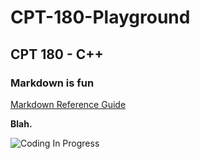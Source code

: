 
# CPT-180-Playground #

## CPT 180 - C++ ##

### Markdown is fun ###


[Markdown Reference Guide](http://commonmark.org/help/)



**Blah.**

![Coding In Progress](http://sinsip.com/square/ts.png)


